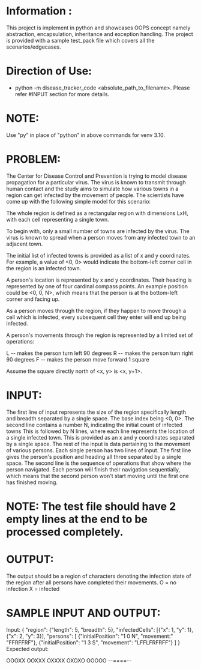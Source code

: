 # Information :
This project is implement in python and showcases OOPS concept namely abstraction, encapsulation, inheritance and exception handling. 
The project is provided with a sample test_pack file which covers all the scenarios/edgecases.

# Direction of Use:
- python -m disease_tracker_code <absolute_path_to_filename>. Please refer #INPUT section for more details.

# NOTE: 
Use "py" in place of "python" in above commands for venv 3.10.

# PROBLEM:
The Center for Disease Control and Prevention is trying to model disease propagation for a particular virus. The virus is known to transmit through human contact and the study aims to simulate how various towns in a region can get infected by the movement of people. The scientists have come up with the following simple model for this scenario:

The whole region is defined as a rectangular region with dimensions LxH, with each cell representing a single town. 

To begin with, only a small number of towns are infected by the virus. The virus is known to spread when a person moves from any infected town to an adjacent town.

The initial list of infected towns is provided as a list of x and y coordinates. For example, a value of <0, 0> would indicate the bottom-left corner cell in the region is an infected town.

A person's location is represented by x and y coordinates. Their heading is represented by one of four cardinal compass points. An example position could be <0, 0, N>, which means that the person is at the bottom-left corner and facing up. 

As a person moves through the region, if they happen to move through a cell which is infected, every subsequent cell they enter will end up being infected. 

A person's movements through the region is represented by a limited set of operations: 

L -- makes the person turn left 90 degrees
R -- makes the person turn right 90 degrees
F -- makes the person move forward 1 square

Assume the square directly north of <x, y> is <x, y+1>.

# INPUT:
The first line of input represents the size of the region specifically length and breadth separated by a single space. The base index being <0, 0>.
The second line contains a number N, indicating the initial count of infected towns
This is followed by N lines, where each line represents the location of a single infected town. This is provided as an x and y coordinates separated by a single space.
The rest of the input is data pertaining to the movement of various persons. Each single person has two lines of input. The first line gives the person's position and heading all three separated by a single space. The second line is the sequence of operations that show where the person navigated.
Each person will finish their navigation sequentially, which means that the second person won't start moving until the first one has finished moving.
# NOTE: The test file should have 2 empty lines at the end to be processed completely.

# OUTPUT:
The output should be a region of characters denoting the infection state of the region after all persons have completed their movements.
O = no infection
X = infected

# SAMPLE INPUT AND OUTPUT:
Input:
{
  "region": {"length": 5, "breadth":  5},
  "infectedCells": [{"x":  1, "y":  1}, {"x":  2, "y":  3}],
  "persons": [
    {"initialPosition": "1 0 N", "movement:" "FFRFFRF"},
    {"initialPosition": "1 3 S", "movement": "LFFLFRFRFF"}
  ]
}
Expected output:

OOOXX
OOXXX
OXXXX
OXOXO
OOOOO
--====--